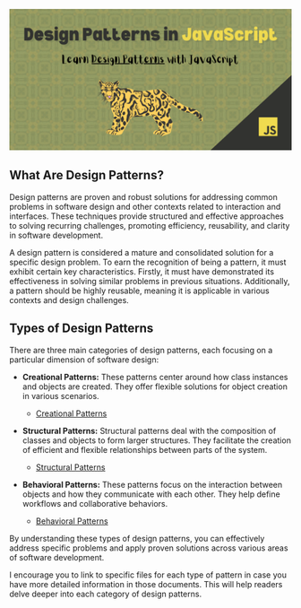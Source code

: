 ![header](/header-image.png)

## What Are Design Patterns?

Design patterns are proven and robust solutions for addressing common problems in software design and other contexts related to interaction and interfaces. These techniques provide structured and effective approaches to solving recurring challenges, promoting efficiency, reusability, and clarity in software development.

A design pattern is considered a mature and consolidated solution for a specific design problem. To earn the recognition of being a pattern, it must exhibit certain key characteristics. Firstly, it must have demonstrated its effectiveness in solving similar problems in previous situations. Additionally, a pattern should be highly reusable, meaning it is applicable in various contexts and design challenges.

## Types of Design Patterns

There are three main categories of design patterns, each focusing on a particular dimension of software design:

- **Creational Patterns:** These patterns center around how class instances and objects are created. They offer flexible solutions for object creation in various scenarios.

  - [Creational Patterns](/patterns/creational.md)

- **Structural Patterns:** Structural patterns deal with the composition of classes and objects to form larger structures. They facilitate the creation of efficient and flexible relationships between parts of the system.

  - [Structural Patterns](/patterns/structural.md)

- **Behavioral Patterns:** These patterns focus on the interaction between objects and how they communicate with each other. They help define workflows and collaborative behaviors.

  - [Behavioral Patterns](/patterns/behavioral.md)

By understanding these types of design patterns, you can effectively address specific problems and apply proven solutions across various areas of software development.

I encourage you to link to specific files for each type of pattern in case you have more detailed information in those documents. This will help readers delve deeper into each category of design patterns.